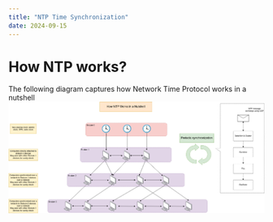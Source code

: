 ```yaml
---
title: "NTP Time Synchronization"
date: 2024-09-15
---
```

# How NTP works?
The following diagram captures how Network Time Protocol works in a nutshell
![NTP](./NTP.drawio.png)
